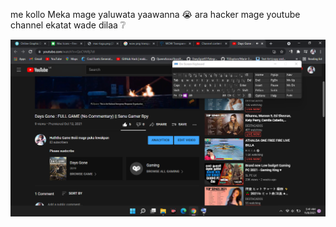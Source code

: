 me kollo Meka mage yaluwata yaawanna 😭 ara hacker mage youtube channel ekatat  wade dilaa ❔

<img src="image.png"/>
